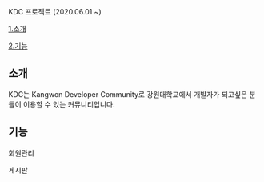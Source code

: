 KDC 프로젝트 (2020.06.01 ~)

[1.소개](#소개)

[2.기능](#기능)



## 소개

KDC는 Kangwon Developer Community로 강원대학교에서 개발자가 되고싶은 분들이 이용할 수 있는 커뮤니티입니다.



## 기능

회원관리

게시판

